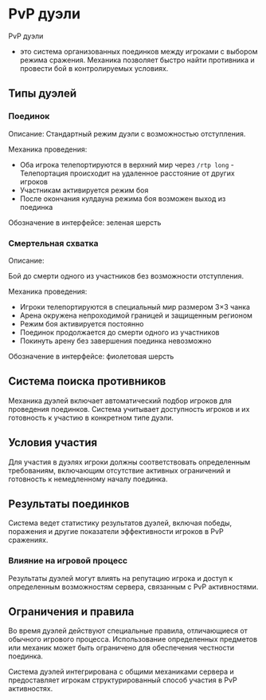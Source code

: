 # PvP дуэли

PvP дуэли

- это система организованных поединков между игроками с выбором режима сражения. Механика позволяет быстро найти противника и провести бой в контролируемых условиях.

## Типы дуэлей

### Поединок
Описание: Стандартный режим дуэли с возможностью отступления.

Механика проведения:
- Оба игрока телепортируются в верхний мир через `/rtp long` - Телепортация происходит на удаленное расстояние от других игроков
- Участникам активируется режим боя
- После окончания кулдауна режима боя возможен выход из поединка

Обозначение в интерфейсе: зеленая шерсть

### Смертельная схватка
Описание:

Бой до смерти одного из участников без возможности отступления.

Механика проведения:
- Игроки телепортируются в специальный мир размером 3×3 чанка
- Арена окружена непроходимой границей и защищенным регионом
- Режим боя активируется постоянно
- Поединок продолжается до смерти одного из участников
- Покинуть арену без завершения поединка невозможно

Обозначение в интерфейсе: фиолетовая шерсть

## Система поиска противников

Механика дуэлей включает автоматический подбор игроков для проведения поединков. Система учитывает доступность игроков и их готовность к участию в конкретном типе дуэли.

## Условия участия

Для участия в дуэлях игроки должны соответствовать определенным требованиям, включающим отсутствие активных ограничений и готовность к немедленному началу поединка.

## Результаты поединков

Система ведет статистику результатов дуэлей, включая победы, поражения и другие показатели эффективности игроков в PvP сражениях.

### Влияние на игровой процесс
Результаты дуэлей могут влиять на репутацию игрока и доступ к определенным возможностям сервера, связанным с PvP активностями.

## Ограничения и правила

Во время дуэлей действуют специальные правила, отличающиеся от обычного игрового процесса. Использование определенных предметов или механик может быть ограничено для обеспечения честности поединка.

Система дуэлей интегрирована с общими механиками сервера и предоставляет игрокам структурированный способ участия в PvP активностях.